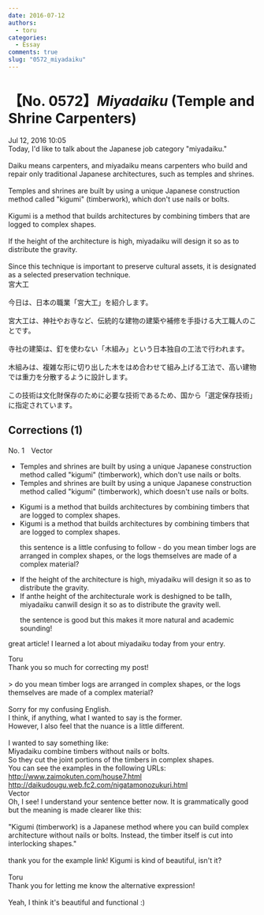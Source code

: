 ```yaml
---
date: 2016-07-12
authors:
  - toru
categories:
  - Essay
comments: true
slug: "0572_miyadaiku"
---
```


# 【No. 0572】<strong><em>Miyadaiku</em></strong> (Temple and Shrine Carpenters)
<div class="date">Jul 12, 2016 10:05</div>
<div id="post"><div id="body_show_ori">
Today, I'd like to talk about the Japanese job category "miyadaiku."<br/><br/>Daiku means carpenters, and miyadaiku means carpenters who build and repair only traditional Japanese architectures, such as temples and shrines.<br/><br/>Temples and shrines are built by using a unique Japanese construction method called "kigumi" (timberwork), which don't use nails or bolts.<br/><br/>Kigumi is a method that builds architectures by combining timbers that are logged to complex shapes.<br/><br/>If the height of the architecture is high, miyadaiku will design it so as to distribute the gravity.<br/><br/>Since this technique is important to preserve cultural assets, it is designated as a selected preservation technique.
</div></div>

<!-- more -->

<div id="post_ja"><div id="body_show_mo">
宮大工<br/><br/>今日は、日本の職業「宮大工」を紹介します。<br/><br/>宮大工は、神社やお寺など、伝統的な建物の建築や補修を手掛ける大工職人のことです。<br/><br/>寺社の建築は、釘を使わない「木組み」という日本独自の工法で行われます。<br/><br/>木組みは、複雑な形に切り出した木をはめ合わせて組み上げる工法で、高い建物では重力を分散するように設計します。<br/><br/>この技術は文化財保存のために必要な技術であるため、国から「選定保存技術」に指定されています。
</div></div>

## Corrections (1)
<div id="block"><div class="first_name"> No. 1　<span class="just_name">Vector</span></div><div id="block2">
<ul class="correction_field">
<li class="incorrect">Temples and shrines are built by using a unique Japanese construction method called "kigumi" (timberwork), which don't use nails or bolts.</li>
<li class="corrected correct">
Temples and shrines are built by using a unique Japanese construction method called "kigumi" (timberwork), which do<span class="f_red">es</span>n't use nails or bolts.
</li>
</ul>
<ul class="correction_field">
<li class="incorrect">Kigumi is a method that builds architectures by combining timbers that are logged to complex shapes.</li>
<li class="corrected correct">
Kigumi is a method that builds architectures by combining timbers that are logged to complex shapes.
<p class="correction_comment">this sentence is a little confusing to follow - do you mean timber logs are arranged in complex shapes, or the logs themselves are made of a complex material?</p>
</li>
</ul>
<ul class="correction_field">
<li class="incorrect">If the height of the architecture is high, miyadaiku will design it so as to distribute the gravity.</li>
<li class="corrected correct">
If <span class="f_red">an</span><span class="f_gray"><span class="sline">the</span></span> <span class="f_gray"><span class="sline">height of the </span></span>architectur<span class="f_red">al</span><span class="f_gray"><span class="sline">e</span></span> <span class="f_red">work </span>is <span class="f_red">des</span><span class="f_gray"><span class="sline">h</span></span>ig<span class="f_red">ned to be tall</span><span class="f_gray"><span class="sline">h</span></span>, miyadaiku <span class="f_red">can</span><span class="f_gray"><span class="sline">will</span></span> design it so as to distribute the gravity<span class="f_red"> well</span>.<span class="f_red"> </span>
<p class="correction_comment">the sentence is good but this makes it more natural and academic sounding!</p>
</li>
</ul>
<p class="comment_small">
 great article! I learned a lot about miyadaiku today from your entry.
</p>

</div><div class="name"><span class="just_name">Toru</span><br>
Thank you so much for correcting my post!<br/><br/>&gt; do you mean timber logs are arranged in complex shapes, or the logs themselves are made of a complex material?<br/><br/>Sorry for my confusing English.<br/>I think, if anything, what I wanted to say is the former.<br/>However, I also feel that the nuance is a little different.<br/><br/>I wanted to say something like:<br/>Miyadaiku combine timbers without nails or bolts.<br/>So they cut the joint portions of the timbers in complex shapes.<br/>You can see the examples in the following URLs:<br/><a href="http://www.zaimokuten.com/house7.html" target="_blank">http://www.zaimokuten.com/house7.html</a><br/><a href="http://daikudougu.web.fc2.com/nigatamonozukuri.html" target="_blank">http://daikudougu.web.fc2.com/nigatamonozukuri.html</a>
</div>
<div class="name"><span class="just_name">Vector</span><br>
Oh, I see! I understand your sentence better now. It is grammatically good but the meaning is made clearer like this:<br/><br/>"Kigumi (timberwork) is a Japanese method where you can build complex architecture without nails or bolts. Instead, the timber itself is cut into interlocking shapes." <br/><br/>thank you for the example link! Kigumi is kind of beautiful, isn't it?<br/><br/>
</div>
<div class="name"><span class="just_name">Toru</span><br>
Thank you for letting me know the alternative expression!<br/><br/>Yeah, I think it's beautiful and functional :)
</div>
</div>
